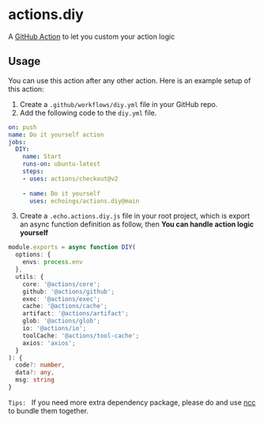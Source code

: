 # actions.diy

A [GitHub Action](https://github.com/features/actions) to let you custom your action logic

## Usage

You can use this action after any other action. Here is an example setup of this action:

1. Create a `.github/workflows/diy.yml` file in your GitHub repo.
2. Add the following code to the `diy.yml` file.

```yml
on: push
name: Do it yourself action
jobs:
  DIY:
    name: Start
    runs-on: ubuntu-latest
    steps:
    - uses: actions/checkout@v2
    
    - name: Do it yourself
      uses: echoings/actions.diy@main
```

3. Create a `.echo.actions.diy.js` file in your root project, which is export an async function definition as follow, then **You can handle action logic yourself**

```Typescript
module.exports = async function DIY(
  options: {
    envs: process.env
  },
  utils: {
    core: '@actions/core';
    github: '@actions/github';
    exec: '@actions/exec';
    cache: '@actions/cache';
    artifact: '@actions/artifact';
    glob: '@actions/glob';
    io: '@actions/io';
    toolCache: '@actions/tool-cache';
    axios: 'axios';
  }
): {
  code?: number,
  data?: any,
  msg: string
}
```

`Tips: ` If you need more extra dependency package, please do and use [ncc](https://github.com/vercel/ncc#readme) to bundle them together.